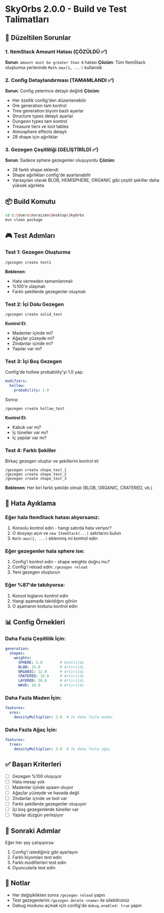 # SkyOrbs 2.0.0 - Build ve Test Talimatları

## 🔧 Düzeltilen Sorunlar

### 1. ItemStack Amount Hatası (ÇÖZÜLDÜ ✅)
**Sorun**: `amount must be greater than 0` hatası
**Çözüm**: Tüm ItemStack oluşturma yerlerinde `Math.max(1, ...)` kullanıldı

### 2. Config Detaylandırması (TAMAMLANDI ✅)
**Sorun**: Config yeterince detaylı değildi
**Çözüm**: 
- Her özellik config'den düzenlenebilir
- Ore generation tam kontrol
- Tree generation biyom bazlı ayarlar
- Structure types detaylı ayarlar
- Dungeon types tam kontrol
- Treasure tiers ve loot tables
- Atmosphere effects detaylı
- 28 shape için ağırlıklar

### 3. Gezegen Çeşitliliği (GELİŞTİRİLDİ ✅)
**Sorun**: Sadece sphere gezegenler oluşuyordu
**Çözüm**:
- 28 farklı shape eklendi
- Shape ağırlıkları config'de ayarlanabilir
- Varsayılan olarak BLOB, HEMISPHERE, ORGANIC gibi çeşitli şekiller daha yüksek ağırlıkta

## 📦 Build Komutu

```bash
cd c:\Users\Koraizen\Desktop\SkyOrbs
mvn clean package
```

## 🎮 Test Adımları

### Test 1: Gezegen Oluşturma
```
/gezegen create test1
```
**Beklenen**: 
- Hata vermeden tamamlanmalı
- %100'e ulaşmalı
- Farklı şekillerde gezegenler oluşmalı

### Test 2: İçi Dolu Gezegen
```
/gezegen create solid_test
```
**Kontrol Et**:
- Madenler içinde mi?
- Ağaçlar yüzeyde mi?
- Zindanlar içinde mi?
- Yapılar var mı?

### Test 3: İçi Boş Gezegen
Config'de hollow probability'yi 1.0 yap:
```yaml
modifiers:
  hollow:
    probability: 1.0
```
Sonra:
```
/gezegen create hollow_test
```
**Kontrol Et**:
- Kabuk var mı?
- İç tüneller var mı?
- İç yapılar var mı?

### Test 4: Farklı Şekiller
Birkaç gezegen oluştur ve şekillerini kontrol et:
```
/gezegen create shape_test_1
/gezegen create shape_test_2
/gezegen create shape_test_3
```
**Beklenen**: Her biri farklı şekilde olmalı (BLOB, ORGANIC, CRATERED, vb.)

## 🐛 Hata Ayıklama

### Eğer hala ItemStack hatası alıyorsanız:
1. Konsolu kontrol edin - hangi satırda hata veriyor?
2. O dosyayı açın ve `new ItemStack(...)` satırlarını bulun
3. `Math.max(1, ...)` eklenmiş mi kontrol edin

### Eğer gezegenler hala sphere ise:
1. Config'i kontrol edin - shape weights doğru mu?
2. Config'i reload edin: `/gezegen reload`
3. Yeni gezegen oluşturun

### Eğer %87'de takılıyorsa:
1. Konsol loglarını kontrol edin
2. Hangi aşamada takıldığını görün
3. O aşamanın kodunu kontrol edin

## 📊 Config Örnekleri

### Daha Fazla Çeşitlilik İçin:
```yaml
generation:
  shapes:
    weights:
      SPHERE: 3.0        # Azaltıldı
      BLOB: 15.0         # Artırıldı
      ORGANIC: 12.0      # Artırıldı
      CRATERED: 10.0     # Artırıldı
      LAYERED: 10.0      # Artırıldı
      WAVE: 10.0         # Artırıldı
```

### Daha Fazla Maden İçin:
```yaml
features:
  ores:
    densityMultiplier: 2.0  # 2x daha fazla maden
```

### Daha Fazla Ağaç İçin:
```yaml
features:
  trees:
    densityMultiplier: 3.0  # 3x daha fazla ağaç
```

## ✅ Başarı Kriterleri

- [ ] Gezegen %100 oluşuyor
- [ ] Hata mesajı yok
- [ ] Madenler içinde spawn oluyor
- [ ] Ağaçlar yüzeyde ve havada değil
- [ ] Zindanlar içinde ve loot var
- [ ] Farklı şekillerde gezegenler oluşuyor
- [ ] İçi boş gezegenlerde tüneller var
- [ ] Yapılar düzgün yerleşiyor

## 🎯 Sonraki Adımlar

Eğer her şey çalışıyorsa:
1. Config'i istediğiniz gibi ayarlayın
2. Farklı biyomları test edin
3. Farklı modifierleri test edin
4. Oyuncularla test edin

## 📝 Notlar

- Her değişiklikten sonra `/gezegen reload` yapın
- Test gezegenlerini `/gezegen delete <name>` ile silebilirsiniz
- Debug modunu açmak için config'de `debug.enabled: true` yapın
